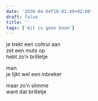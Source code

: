 ```yaml
---
date: '2020-04-04T18:02:49+02:00'
draft: false
title: ''
tags: ['dit is geen boom']
---
```


je trekt een coltrui aan <br>
zet een muts op <br>
hebt zo’n brilletje <br>

man <br>
je lijkt wel een inbreker

maar zo’n slimme <br>
want dat brilletje
